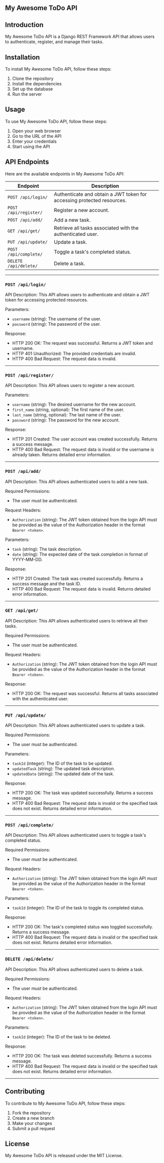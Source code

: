 My Awesome ToDo API
--------------------

Introduction
------------
My Awesome ToDo API is a Django REST Framework API that allows users to authenticate, register, and manage their tasks.

Installation
------------
To install My Awesome ToDo API, follow these steps:

1. Clone the repository
2. Install the dependencies
3. Set up the database
4. Run the server

Usage
-----
To use My Awesome ToDo API, follow these steps:

1. Open your web browser
2. Go to the URL of the API
3. Enter your credentials
4. Start using the API

API Endpoints
-------------
Here are the available endpoints in My Awesome ToDo API:

| Endpoint | Description |
| -------- | ----------- |
| `POST /api/login/` | Authenticate and obtain a JWT token for accessing protected resources. |
| `POST /api/register/` | Register a new account. |
| `POST /api/add/` | Add a new task. |
| `GET /api/get/` | Retrieve all tasks associated with the authenticated user. |
| `PUT /api/update/` | Update a task. |
| `POST /api/complete/` | Toggle a task's completed status. |
| `DELETE /api/delete/` | Delete a task. |

---

### `POST /api/login/`

API Description:
This API allows users to authenticate and obtain a JWT token for accessing protected resources.

Parameters:
- `username` (string): The username of the user.
- `password` (string): The password of the user.

Response:
- HTTP 200 OK: The request was successful. Returns a JWT token and username.
- HTTP 401 Unauthorized: The provided credentials are invalid.
- HTTP 400 Bad Request: The request data is invalid.

---

### `POST /api/register/`

API Description:
This API allows users to register a new account.

Parameters:
- `username` (string): The desired username for the new account.
- `first_name` (string, optional): The first name of the user.
- `last_name` (string, optional): The last name of the user.
- `password` (string): The password for the new account.

Response:
- HTTP 201 Created: The user account was created successfully. Returns a success message.
- HTTP 400 Bad Request: The request data is invalid or the username is already taken. Returns detailed error information.

---

### `POST /api/add/`

API Description:
This API allows authenticated users to add a new task.

Required Permissions:
- The user must be authenticated.

Request Headers:
- `Authorization` (string): The JWT token obtained from the login API must be provided as the value of the Authorization header in the format `Bearer <token>`.

Parameters:
- `task` (string): The task description.
- `date` (string): The expected date of the task completion in format of YYYY-MM-DD.

Response:
- HTTP 201 Created: The task was created successfully. Returns a success message and the task ID.
- HTTP 400 Bad Request: The request data is invalid. Returns detailed error information.

---

### `GET /api/get/`

API Description:
This API allows authenticated users to retrieve all their tasks.

Required Permissions:
- The user must be authenticated.

Request Headers:
- `Authorization` (string): The JWT token obtained from the login API must be provided as the value of the Authorization header in the format `Bearer <token>`.

Response:
- HTTP 200 OK: The request was successful. Returns all tasks associated with the authenticated user.

---

### `PUT /api/update/`

API Description:
This API allows authenticated users to update a task.

Required Permissions:
- The user must be authenticated.

Parameters:
- `taskId` (integer): The ID of the task to be updated.
- `updatedTask` (string): The updated task description.
- `updatedDate` (string): The updated date of the task.

Response:
- HTTP 200 OK: The task was updated successfully. Returns a success message.
- HTTP 400 Bad Request: The request data is invalid or the specified task does not exist. Returns detailed error information.

---

### `POST /api/complete/`

API Description:
This API allows authenticated users to toggle a task's completed status.

Required Permissions:
- The user must be authenticated.

Request Headers:
- `Authorization` (string): The JWT token obtained from the login API must be provided as the value of the Authorization header in the format `Bearer <token>`.

Parameters:
- `taskId` (integer): The ID of the task to toggle its completed status.

Response:
- HTTP 200 OK: The task's completed status was toggled successfully. Returns a success message.
- HTTP 400 Bad Request: The request data is invalid or the specified task does not exist. Returns detailed error information.

---

### `DELETE /api/delete/`

API Description:
This API allows authenticated users to delete a task.

Required Permissions:
- The user must be authenticated.

Request Headers:
- `Authorization` (string): The JWT token obtained from the login API must be provided as the value of the Authorization header in the format `Bearer <token>`.

Parameters:
- `taskId` (integer): The ID of the task to be deleted.

Response:
- HTTP 200 OK: The task was deleted successfully. Returns a success message.
- HTTP 400 Bad Request: The request data is invalid or the specified task does not exist. Returns detailed error information.

---

Contributing
------------
To contribute to My Awesome ToDo API, follow these steps:

1. Fork the repository
2. Create a new branch
3. Make your changes
4. Submit a pull request

License
-------
My Awesome ToDo API is released under the MIT License.
